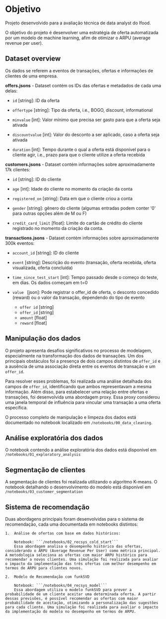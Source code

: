 # Objetivo

Projeto desenvolvido para a avaliação técnica de data analyst do Ifood. 

O objetivo do projeto é desenvolver uma estratégia de oferta automatizada por um modelo de machine learning, afim de otimizar o ARPU (average revenue per user). 

## Dataset overview
Os dados se referem a eventos de transações, ofertas e informações de clientes de uma empresa.

**offers.jsons** - Dataset contém os IDs das ofertas e metadados de cada uma delas:

*  ```id``` [string]: ID da oferta

* ```offertype``` [string]: Tipo da oferta, i.e., BOGO, discount, informational

* ```minvalue``` [int]: Valor mínimo que precisa ser gasto para que a oferta seja ativada

* ```discountvalue``` [int]: Valor do desconto a ser aplicado, caso a oferta seja ativada

* ```duration``` [int]: Tempo durante o qual a oferta está disponível para o cliente agir, i.e., prazo para que o cliente utilize a oferta recebida


**customers.jsons** - Dataset contém informações sobre aproximadamente 17k clientes:

* ```id``` [string]: ID do cliente

* ```age``` [int]: Idade do cliente no momento da criação da conta

* ```registered_on``` [string]: Data em que o cliente criou a conta

* ```gender``` [string]: gênero do cliente (algumas entradas podem conter '0' para outras opções além de M ou F)

* ```credit_card_limit``` [float]: Limite do cartão de crédito do cliente registrado no momento da criação da conta.

**transactions.jsons** - Dataset contém informações sobre aproximadamente 300k eventos:

* ```account_id``` [string]: ID do cliente

* ```event``` [string]: Descrição do evento (transação, oferta recebida, oferta visualizada, oferta concluída)

* ```time_since_test_start``` [int]: Tempo passado desde o começo do teste, em dias. Os dados começam em t=0

* ```value ``` [json]: Pode registrar o offer_id de oferta, o desconto concedido (reward) ou o valor da transação, dependendo do tipo de evento
    * ```offer id``` [string]
    * ```offer_id``` [string]
    * ```amount``` [float]
    * ```reward``` [float]


## Manipulação dos dados
O projeto apresenta desafios significativos no processo de modelagem, especialmente na transformação dos dados de transações. Um dos principais obstáculos foi a presença de dois campos distintos de ```offer_id``` e a ausência de uma associação direta entre os eventos de transação e um ```offer_id```.

Para resolver esses problemas, foi realizada uma análise detalhada dos campos de ```offer_id```, identificando que ambos representavam a mesma informação. Além disso, para estabelecer uma relação entre ofertas e transações, foi desenvolvida uma abordagem proxy. Essa proxy considerou uma janela temporal de influência para vincular uma transação a uma oferta específica.

O processo completo de manipulação e limpeza dos dados está documentado no notebook localizado em ```/notebooks/00_data_cleaning```.

## Análise exploratória dos dados
O notebook contendo a análise exploratória dos dados está disponível em ```/notebooks/01_exploratory_analysis```

## Segmentação de clientes
A segmentação de clientes foi realizada utilizando o algoritmo K-means. O notebook detalhando o desenvolvimento do modelo está disponível em ```/notebooks/03_customer_segmentation```

## Sistema de recomendação
Duas abordagens principais foram desenvolvidas para o sistema de recomendação, cada uma documentada em notebooks distintos:

	1.	Análise de ofertas com base em dados históricos:

        Notebook: ```/notebooks/02_recsys_cold_start```
        Essa abordagem analisa o desempenho histórico das ofertas, considerando o ARPU (Average Revenue Per User) como métrica principal. A metodologia seleciona as ofertas com maior ARPU histórico para recomendar a novos clientes. Uma simulação foi realizada para avaliar o impacto da implementação das três ofertas com melhor desempenho em termos de ARPU para clientes novos.

	2.	Modelo de Recomendação com funkSVD

        Notebook: ```/notebooks/04_recsys_model```
        Essa abordagem utiliza o modelo funkSVD para prever a probabilidade de um cliente aceitar uma determinada oferta. A partir dessas previsões, é possível recomendar as ofertas com maior probabilidade de aceitação, otimizando a personalização das sugestões para cada cliente. Uma simulação foi realizada para avaliar o impacto da implementação do modelo no desempenho em termos de ARPU. 